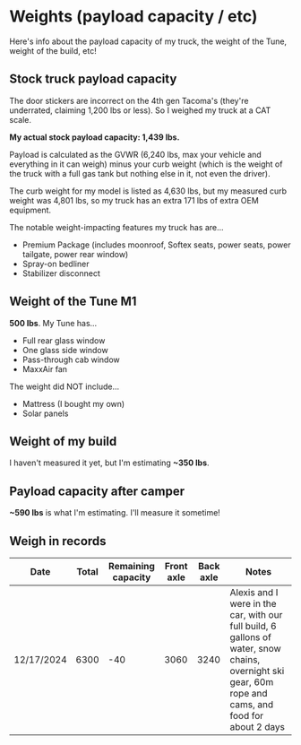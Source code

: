 # Weights (payload capacity / etc)

Here's info about the payload capacity of my truck, the weight of the Tune, weight of the build, etc!

## Stock truck payload capacity

The door stickers are incorrect on the 4th gen Tacoma's (they're underrated, claiming 1,200 lbs or less). So I weighed my truck at a CAT scale.

**My actual stock payload capacity: 1,439 lbs.**

Payload is calculated as the GVWR (6,240 lbs, max your vehicle and everything in it can weigh) minus your curb weight (which is the weight of the truck with a full gas tank but nothing else in it, not even the driver).

The curb weight for my model is listed as 4,630 lbs, but my measured curb weight was 4,801 lbs, so my truck has an extra 171 lbs of extra OEM equipment.

The notable weight-impacting features my truck has are...

* Premium Package (includes moonroof, Softex seats, power seats, power tailgate, power rear window)
* Spray-on bedliner
* Stabilizer disconnect

## Weight of the Tune M1

**500 lbs**. My Tune has...

* Full rear glass window
* One glass side window
* Pass-through cab window
* MaxxAir fan

The weight did NOT include...

* Mattress (I bought my own)
* Solar panels

## Weight of my build

I haven't measured it yet, but I'm estimating **~350 lbs**.

## Payload capacity after camper

**~590 lbs** is what I'm estimating. I'll measure it sometime!

## Weigh in records

Date | Total | Remaining capacity | Front axle | Back axle | Notes
--|--|--|--|--|--
12/17/2024 | 6300 | -40 | 3060 | 3240 | Alexis and I were in the car, with our full build, 6 gallons of water, snow chains, overnight ski gear, 60m rope and cams, and food for about 2 days